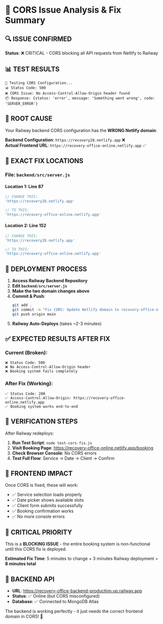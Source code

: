 # 🚨 CORS Issue Analysis & Fix Summary

## 🔍 ISSUE CONFIRMED
**Status**: ❌ CRITICAL - CORS blocking all API requests from Netlify to Railway

## 📊 TEST RESULTS
```
🧪 Testing CORS Configuration...
📊 Status Code: 500
❌ CORS Issue: No Access-Control-Allow-Origin header found
📦 Response: {status: 'error', message: 'Something went wrong', code: 'SERVER_ERROR'}
```

## 🎯 ROOT CAUSE
Your Railway backend CORS configuration has the **WRONG Netlify domain**:

**Backend Configuration**: `https://recovery28.netlify.app` ❌  
**Actual Frontend URL**: `https://recovery-office-online.netlify.app` ✅

## 📍 EXACT FIX LOCATIONS

### File: `backend/src/server.js`

#### Location 1: Line 87
```javascript
// CHANGE THIS:
'https://recovery28.netlify.app'

// TO THIS:
'https://recovery-office-online.netlify.app'
```

#### Location 2: Line 152  
```javascript
// CHANGE THIS:
'https://recovery28.netlify.app'

// TO THIS:
'https://recovery-office-online.netlify.app'
```

## 🚀 DEPLOYMENT PROCESS

1. **Access Railway Backend Repository**
2. **Edit `backend/src/server.js`**
3. **Make the two domain changes above**
4. **Commit & Push**:
   ```bash
   git add .
   git commit -m "Fix CORS: Update Netlify domain to recovery-office-online.netlify.app"
   git push origin main
   ```
5. **Railway Auto-Deploys** (takes ~2-3 minutes)

## ✅ EXPECTED RESULTS AFTER FIX

### Current (Broken):
```
❌ Status Code: 500
❌ No Access-Control-Allow-Origin header
❌ Booking system fails completely
```

### After Fix (Working):
```
✅ Status Code: 200
✅ Access-Control-Allow-Origin: https://recovery-office-online.netlify.app
✅ Booking system works end-to-end
```

## 🧪 VERIFICATION STEPS

After Railway redeploys:

1. **Run Test Script**: `node test-cors-fix.js`
2. **Visit Booking Page**: https://recovery-office-online.netlify.app/booking
3. **Check Browser Console**: No CORS errors
4. **Test Full Flow**: Service → Date → Client → Confirm

## 📱 FRONTEND IMPACT

Once CORS is fixed, these will work:
- ✅ Service selection loads properly
- ✅ Date picker shows available slots  
- ✅ Client form submits successfully
- ✅ Booking confirmation works
- ✅ No more console errors

## 🎯 CRITICAL PRIORITY

This is a **BLOCKING ISSUE** - the entire booking system is non-functional until this CORS fix is deployed.

**Estimated Fix Time**: 5 minutes to change + 3 minutes Railway deployment = **8 minutes total**

## 🔗 BACKEND API
- **URL**: https://recovery-office-backend-production.up.railway.app
- **Status**: ✅ Online (but CORS misconfigured)
- **Database**: ✅ Connected to MongoDB Atlas

The backend is working perfectly - it just needs the correct frontend domain in CORS! 🎉 